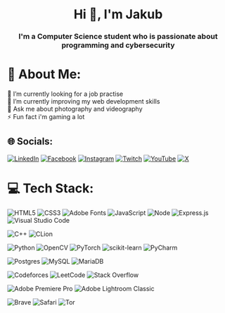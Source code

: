 <h1 align="center">Hi 👋, I'm Jakub</h1>
<h3 align="center">I'm a Computer Science student who is passionate about programming and cybersecurity</h3>

# 💫 About Me:
🔭 I’m currently looking for a job practise<br>
🌱 I’m currently improving my web development skills<br>
💬 Ask me about photography and videography<br>
⚡ Fun fact i'm gaming a lot


## 🌐 Socials:
[![LinkedIn](https://img.shields.io/badge/LinkedIn-%230077B5.svg?logo=linkedin&logoColor=white)](https://linkedin.com/in/jakub-batycki) [![Facebook](https://img.shields.io/badge/Facebook-%231877F2.svg?logo=Facebook&logoColor=white)](https://facebook.com/jakub.batycki5) [![Instagram](https://img.shields.io/badge/Instagram-%23E4405F.svg?logo=Instagram&logoColor=white)](https://instagram.com/jakubbatycki) [![Twitch](https://img.shields.io/badge/Twitch-%239146FF.svg?logo=Twitch&logoColor=white)](https://twitch.tv/MrDeex1k) [![YouTube](https://img.shields.io/badge/YouTube-%23FF0000.svg?logo=YouTube&logoColor=white)](https://youtube.com/@MrDeex1k) [![X](https://img.shields.io/badge/X-black.svg?logo=X&logoColor=white)](https://x.com/BatyckiJakub)


# 💻 Tech Stack:
![HTML5](https://img.shields.io/badge/html5-%23E34F26.svg?style=for-the-badge&logo=html5&logoColor=white) ![CSS3](https://img.shields.io/badge/css3-%231572B6.svg?style=for-the-badge&logo=css3&logoColor=white) ![Adobe Fonts](https://img.shields.io/badge/Adobe%20Fonts-000B1D.svg?style=for-the-badge&logo=Adobe%20Fonts&logoColor=white) ![JavaScript](https://img.shields.io/badge/javascript-%23323330.svg?style=for-the-badge&logo=javascript&logoColor=%23F7DF1E) ![Node](https://img.shields.io/badge/node.js-339933?style=for-the-badge&logo=Node.js&logoColor=white) ![Express.js](https://img.shields.io/badge/express.js-%23404d59.svg?style=for-the-badge&logo=express&logoColor=%2361DAFB) ![Visual Studio Code](https://img.shields.io/badge/Visual%20Studio%20Code-0078d7.svg?style=for-the-badge&logo=visual-studio-code&logoColor=white)

![C++](https://img.shields.io/badge/c++-%2300599C.svg?style=for-the-badge&logo=c%2B%2B&logoColor=white) ![CLion](https://img.shields.io/badge/CLion-black?style=for-the-badge&logo=clion&logoColor=white)

![Python](https://img.shields.io/badge/python-3670A0?style=for-the-badge&logo=python&logoColor=ffdd54) ![OpenCV](https://img.shields.io/badge/opencv-%23white.svg?style=for-the-badge&logo=opencv&logoColor=white) ![PyTorch](https://img.shields.io/badge/PyTorch-%23EE4C2C.svg?style=for-the-badge&logo=PyTorch&logoColor=white) ![scikit-learn](https://img.shields.io/badge/scikit--learn-%23F7931E.svg?style=for-the-badge&logo=scikit-learn&logoColor=white) ![PyCharm](https://img.shields.io/badge/pycharm-143?style=for-the-badge&logo=pycharm&logoColor=black&color=black&labelColor=green)

![Postgres](https://img.shields.io/badge/postgres-%23316192.svg?style=for-the-badge&logo=postgresql&logoColor=white) ![MySQL](https://img.shields.io/badge/mysql-4479A1.svg?style=for-the-badge&logo=mysql&logoColor=white) ![MariaDB](https://img.shields.io/badge/MariaDB-003545?style=for-the-badge&logo=mariadb&logoColor=white) 

![Codeforces](https://img.shields.io/badge/Codeforces-445f9d?style=for-the-badge&logo=Codeforces&logoColor=white) ![LeetCode](https://img.shields.io/badge/LeetCode-000000?style=for-the-badge&logo=LeetCode&logoColor=#d16c06) ![Stack Overflow](https://img.shields.io/badge/-Stackoverflow-FE7A16?style=for-the-badge&logo=stack-overflow&logoColor=white)

![Adobe Premiere Pro](https://img.shields.io/badge/Adobe%20Premiere%20Pro-9999FF.svg?style=for-the-badge&logo=Adobe%20Premiere%20Pro&logoColor=white) ![Adobe Lightroom Classic](https://img.shields.io/badge/Adobe%20Lightroom%20Classic-31A8FF.svg?style=for-the-badge&logo=Adobe%20Lightroom%20Classic&logoColor=white)

![Brave](https://img.shields.io/badge/Brave-FB542B?style=for-the-badge&logo=Brave&logoColor=white) ![Safari](https://img.shields.io/badge/Safari-000000?style=for-the-badge&logo=Safari&logoColor=white) ![Tor](https://img.shields.io/badge/Tor-7D4698?style=for-the-badge&logo=Tor-Browser&logoColor=white)
